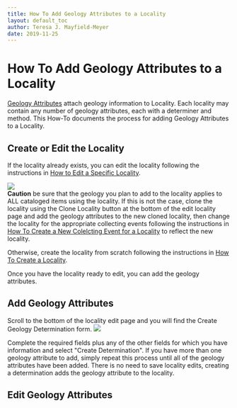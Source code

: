 ```yaml
---
title: How To Add Geology Attributes to a Locality
layout: default_toc
author: Teresa J. Mayfield-Meyer
date: 2019-11-25
---
```

# How To Add Geology Attributes to a Locality

[Geology Attributes](http://handbook.arctosdb.org/documentation/geology.html) attach geology information to Locality. Each locality may contain any number of geology attributes, each with a determiner and method. This How-To documents the process for adding Geology Attributes to a Locality.

## Create or Edit the Locality 

If the locality already exists, you can edit the locality following the instructions in [How to Edit a Specific Locality](http://handbook.arctosdb.org/how_to/How-to-Edit-a-Specific-Locality.html).  

![](https://raw.githubusercontent.com/ArctosDB/documentation-wiki/gh-pages/tutorial_images/Bear%20Caution.jpg)  
**Caution** be sure that the geology you plan to add to the locality applies to ALL cataloged items using the locality. If this is not the case, clone the locality using the Clone Locality button at the bottom of the edit locality page and add the geology attributes to the new cloned locality, then change the locality for the appropriate collecting events following the instructions in [How To Create a New Colelcting Event for a Locality](http://handbook.arctosdb.org/how_to/How-to-Create-a-New-Collecting-Event-for-a-Locality.html) to reflect the new locality.

Otherwise, create the locality from scratch following the instructions in [How To Create a Locality](http://handbook.arctosdb.org/how_to/How-to-Create-a-Locality.html).

Once you have the locality ready to edit, you can add the geology attributes.

## Add Geology Attributes

Scroll to the bottom of the locality edit page and you will find the Create Geology Determination form.
![](https://raw.githubusercontent.com/ArctosDB/documentation-wiki/gh-pages/tutorial_images/geology_images/Create_Geol.jpg)

Complete the required fields plus any of the other fields for which you have information and select "Create Determination". If you have more than one geology attribute to add, simply repeat this process until all of the geology attributes have been added. There is no need to save locality edits, creating a determination adds the geology attribute to the locality.

## Edit Geology Attributes
